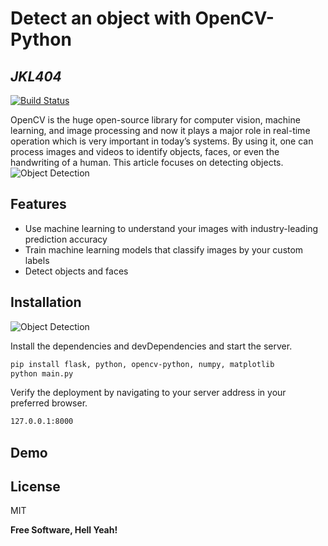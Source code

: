 # Detect an object with OpenCV-Python
## _JKL404_


[![Build Status](https://travis-ci.org/joemccann/dillinger.svg?branch=master)](https://travis-ci.org/joemccann/dillinger)

OpenCV is the huge open-source library for computer vision, machine learning, and image processing and now it plays a major role in real-time operation which is very important in today’s systems. By using it, one can process images and videos to identify objects, faces, or even the handwriting of a human. This article focuses on detecting objects.
![Object Detection](https://neilyongyangnie.files.wordpress.com/2018/11/0_hmacefect2pyqoxf.jpg)

## Features

- Use machine learning to understand your images with industry-leading prediction accuracy
- Train machine learning models that classify images by your custom labels
- Detect objects and faces


## Installation


![Object Detection](https://s3-us-west-2.amazonaws.com/static.pyimagesearch.com/opencv-yolo/yolo_overpass_output.gif)




Install the dependencies and devDependencies and start the server.

```sh
pip install flask, python, opencv-python, numpy, matplotlib
python main.py
```

Verify the deployment by navigating to your server address in
your preferred browser.

```sh
127.0.0.1:8000
```
## Demo

## License

MIT

**Free Software, Hell Yeah!**
